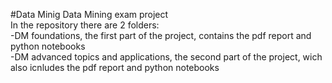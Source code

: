 #Data Minig
Data Mining exam project<br>
In the repository there are 2 folders:<br>
-DM foundations, the first part of the project, contains the pdf report and python notebooks<br>
-DM advanced topics and applications, the second part of the project, wich also icnludes the pdf report and python notebooks 
